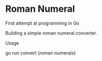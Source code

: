 # Roman Numeral

First attempt at programming in Go

Building a simple roman numeral converter.

Usage

go run convert {roman numerals}

